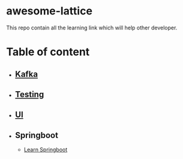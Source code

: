 # awesome-lattice
This repo contain all the learning link which will help other developer.

# Table of content
- ## [Kafka](https://github.com/LatticeInnovations/awesome-lattice/blob/master/Kafka.md)

- ## [Testing](https://github.com/LatticeInnovations/awesome-lattice/blob/master/Testing.md)

- ## [UI](https://github.com/LatticeInnovations/awesome-lattice/blob/master/UI.md)

- ## Springboot
  - [Learn Springboot](https://github.com/learning-spring-boot/learning-spring-boot-2nd-edition-code)
